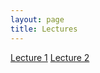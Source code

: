 ```yaml
---
layout: page
title: Lectures
---
```


[Lecture 1](/lectures/Lecture1.md)
[Lecture 2](/lectures/Lecture2.md)
